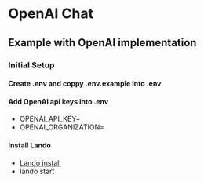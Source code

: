 # OpenAI Chat
## Example with OpenAI implementation

### Initial Setup

#### Create .env and coppy .env.example into .env
#### Add OpenAi api keys into .env
- OPENAI_API_KEY=
- OPENAI_ORGANIZATION=

#### Install Lando
- [Lando install](https://docs.lando.dev/install/linux.html)
- lando start